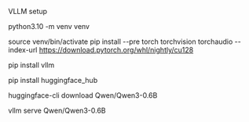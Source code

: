 VLLM setup

python3.10 -m venv venv

source venv/bin/activate
pip install --pre torch torchvision torchaudio --index-url https://download.pytorch.org/whl/nightly/cu128

pip install vllm

pip install huggingface_hub

huggingface-cli download  Qwen/Qwen3-0.6B

vllm serve Qwen/Qwen3-0.6B